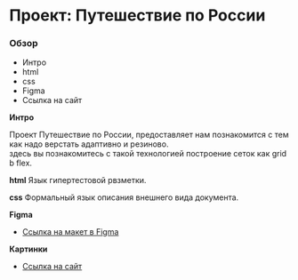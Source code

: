# Проект: Путешествие по России

### Обзор
* Интро
* html
* css
* Figma
* Ссылка на сайт

**Интро**

Проект Путешествие по России, предоставляет нам познакомится с тем как надо верстать адаптивно и резиново.  
здесь вы познакомитесь с такой технологией построение сеток как grid b flex.

**html** Язык гипертестовой рвзметки.

**css**  Формальный язык описания внешнего вида документа.

**Figma**

* [Ссылка на макет в Figma](https://www.figma.com/file/5S2WSbEFL6awjVWJ0NWL8Q/Sprint-3_-Russia-_-desktop-mobile?node-id=28503%3A0)

**Картинки**

* [Ссылка на сайт](https://trashmarket.github.io/russian-travel/)
